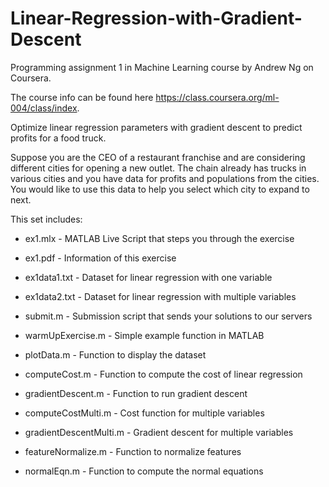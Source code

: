 # Linear-Regression-with-Gradient-Descent
Programming assignment 1 in Machine Learning course by Andrew Ng on Coursera.

The course info can be found here https://class.coursera.org/ml-004/class/index.

Optimize linear regression parameters with gradient descent to predict profits for a food truck.

Suppose you are the CEO of a restaurant franchise and are considering different cities for opening a new outlet. The chain already has trucks in various cities and you have data for profits and populations from the cities. You would like to use this data to help you select which city to expand to next.

This set includes:

- ex1.mlx - MATLAB Live Script that steps you through the exercise

- ex1.pdf - Information of this exercise

- ex1data1.txt - Dataset for linear regression with one variable

- ex1data2.txt - Dataset for linear regression with multiple variables

- submit.m - Submission script that sends your solutions to our servers

- warmUpExercise.m - Simple example function in MATLAB

- plotData.m - Function to display the dataset

- computeCost.m - Function to compute the cost of linear regression

- gradientDescent.m - Function to run gradient descent

- computeCostMulti.m - Cost function for multiple variables

- gradientDescentMulti.m - Gradient descent for multiple variables

- featureNormalize.m - Function to normalize features

- normalEqn.m - Function to compute the normal equations


